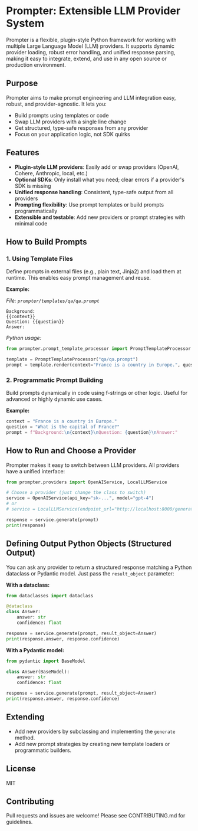 
# Prompter: Extensible LLM Provider System

Prompter is a flexible, plugin-style Python framework for working with multiple Large Language Model (LLM) providers. It supports dynamic provider loading, robust error handling, and unified response parsing, making it easy to integrate, extend, and use in any open source or production environment.

## Purpose
Prompter aims to make prompt engineering and LLM integration easy, robust, and provider-agnostic. It lets you:
- Build prompts using templates or code
- Swap LLM providers with a single line change
- Get structured, type-safe responses from any provider
- Focus on your application logic, not SDK quirks

## Features
- **Plugin-style LLM providers**: Easily add or swap providers (OpenAI, Cohere, Anthropic, local, etc.)
- **Optional SDKs**: Only install what you need; clear errors if a provider's SDK is missing
- **Unified response handling**: Consistent, type-safe output from all providers
- **Prompting flexibility**: Use prompt templates or build prompts programmatically
- **Extensible and testable**: Add new providers or prompt strategies with minimal code

## How to Build Prompts

### 1. Using Template Files
Define prompts in external files (e.g., plain text, Jinja2) and load them at runtime. This enables easy prompt management and reuse.

**Example:**

_File: `prompter/templates/qa/qa.prompt`_
```
Background:
{{context}}
Question: {{question}}
Answer:
```

_Python usage:_
```python
from prompter.prompt_template_processor import PromptTemplateProcessor

template = PromptTemplateProcessor("qa/qa.prompt")
prompt = template.render(context="France is a country in Europe.", question="What is the capital of France?")
```

### 2. Programmatic Prompt Building
Build prompts dynamically in code using f-strings or other logic. Useful for advanced or highly dynamic use cases.

**Example:**
```python
context = "France is a country in Europe."
question = "What is the capital of France?"
prompt = f"Background:\n{context}\nQuestion: {question}\nAnswer:"
```

## How to Run and Choose a Provider

Prompter makes it easy to switch between LLM providers. All providers have a unified interface:

```python
from prompter.providers import OpenAIService, LocalLLMService

# Choose a provider (just change the class to switch)
service = OpenAIService(api_key="sk-...", model="gpt-4")
# or
# service = LocalLLMService(endpoint_url="http://localhost:8000/generate", model="llama-3")

response = service.generate(prompt)
print(response)
```


## Defining Output Python Objects (Structured Output)

You can ask any provider to return a structured response matching a Python dataclass or Pydantic model. Just pass the `result_object` parameter:

**With a dataclass:**
```python
from dataclasses import dataclass

@dataclass
class Answer:
    answer: str
    confidence: float

response = service.generate(prompt, result_object=Answer)
print(response.answer, response.confidence)
```

**With a Pydantic model:**
```python
from pydantic import BaseModel

class Answer(BaseModel):
    answer: str
    confidence: float

response = service.generate(prompt, result_object=Answer)
print(response.answer, response.confidence)
```

## Extending
- Add new providers by subclassing and implementing the `generate` method.
- Add new prompt strategies by creating new template loaders or programmatic builders.

## License
MIT

## Contributing
Pull requests and issues are welcome! Please see CONTRIBUTING.md for guidelines.
